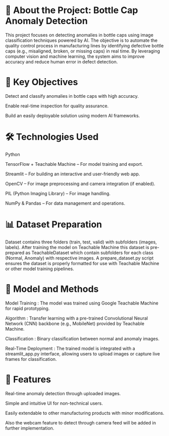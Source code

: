 # 🧠 About the Project: Bottle Cap Anomaly Detection

This project focuses on detecting anomalies in bottle caps using image classification techniques powered by AI. The objective is to automate the quality control process in manufacturing lines by identifying defective bottle caps (e.g., misaligned, broken, or missing caps) in real time. By leveraging computer vision and machine learning, the system aims to improve accuracy and reduce human error in defect detection.

# 🎯 Key Objectives

Detect and classify anomalies in bottle caps with high accuracy.

Enable real-time inspection for quality assurance.

Build an easily deployable solution using modern AI frameworks.

# 🛠️ Technologies Used

Python

TensorFlow + Teachable Machine – For model training and export.

Streamlit – For building an interactive and user-friendly web app.

OpenCV – For image preprocessing and camera integration (if enabled).

PIL (Python Imaging Library) – For image handling.

NumPy & Pandas – For data management and operations.


# 📊 Dataset Preparation

Dataset contains three folders (train, test, valid) with subfolders (images, labels). After training the model on Teachable Machine this dataset is pre-prepared as TeachableDataset which contain subfolders for each class (Normal, Anomaly) with respective images. 
A prepare_dataset.py script ensures the dataset is properly formatted for use with Teachable Machine or other model training pipelines.

# 🧪 Model and Methods

Model Training : The model was trained using Google Teachable Machine for rapid prototyping.

Algorithm : Transfer learning with a pre-trained Convolutional Neural Network (CNN) backbone (e.g., MobileNet) provided by Teachable Machine.

Classification : Binary classification between normal and anomaly images.

Real-Time Deployment : The trained model is integrated with a streamlit_app.py interface, allowing users to upload images or capture live frames for classification.

# 🚀 Features

Real-time anomaly detection through uploaded images.

Simple and intuitive UI for non-technical users.

Easily extendable to other manufacturing products with minor modifications.

Also the webcam feature to detect through camera feed will be added in further implementation.














